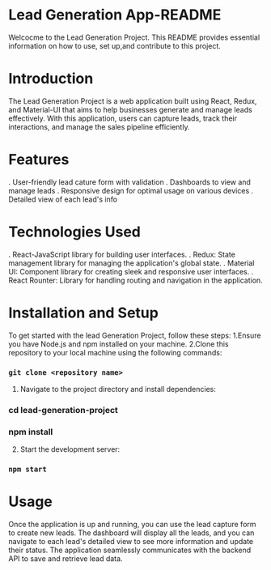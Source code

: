 # Lead Generation App-README

Welcocme to the Lead Generation Project. This README provides essential information on how to use,
set up,and contribute to this project.


# Introduction 

The Lead Generation Project is a web application built using React, Redux, and Material-UI that aims to help businesses generate and manage leads effectively. With this application, users can capture leads, track their interactions, and manage the sales pipeline efficiently.


# Features 
. User-friendly lead cature form with validation
. Dashboards to view and manage leads
. Responsive design for optimal usage on various devices
. Detailed view of each lead's info


# Technologies Used
. React-JavaScript library for building user interfaces.
. Redux: State management library for managing the application's global state.
. Material UI: Component library for creating sleek and responsive user interfaces.
. React Rounter: Library for handling routing and navigation in the application.


# Installation and Setup
  To get started with the lead Generation Project, follow these steps:
    1.Ensure you have Node.js and npm installed on your machine.
    2.Clone this repository to your local machine using the following commands:
    
### `git clone <repository name>`
  1. Navigate to the project directory and install dependencies:

### cd lead-generation-project
### npm install

  2. Start the development server:

### `npm start`

# Usage

Once the application is up and running, you can use the lead capture form to create new leads. The dashboard will display all the leads, and you can navigate to each lead's detailed view to see more information and update their status. The application seamlessly communicates with the backend API to save and retrieve lead data.




